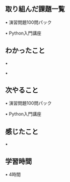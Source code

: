 ## 取り組んだ課題一覧
• 演習問題100問パック


• Python入門講座


## わかったこと
• 

• 


## 次やること
• 演習問題100問パック 


• Python入門講座


## 感じたこと
• 


## 学習時間
• 4時間